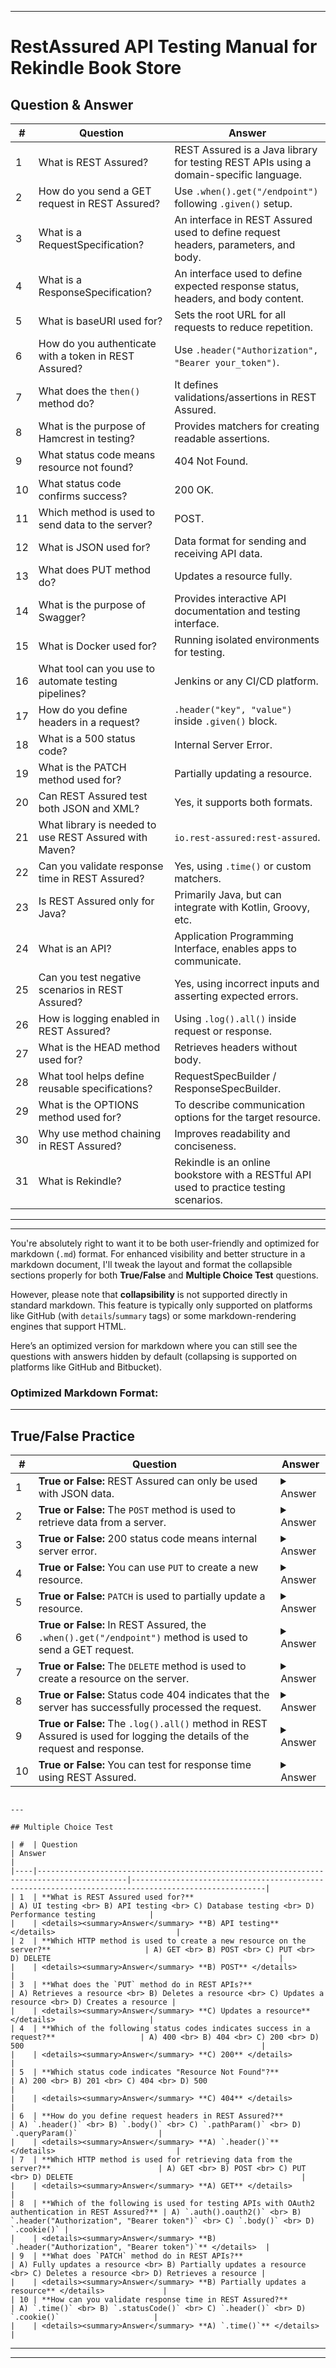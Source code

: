 

---

# RestAssured API Testing Manual for Rekindle Book Store


## Question & Answer

| #  | Question                                    | Answer                                                                                                                                         |
|----|---------------------------------------------|------------------------------------------------------------------------------------------------------------------------------------------------|
| 1  | What is REST Assured?                       | REST Assured is a Java library for testing REST APIs using a domain-specific language.                                                           |
| 2  | How do you send a GET request in REST Assured? | Use `.when().get("/endpoint")` following `.given()` setup.                                                                                       |
| 3  | What is a RequestSpecification?             | An interface in REST Assured used to define request headers, parameters, and body.                                                               |
| 4  | What is a ResponseSpecification?            | An interface used to define expected response status, headers, and body content.                                                                |
| 5  | What is baseURI used for?                   | Sets the root URL for all requests to reduce repetition.                                                                                        |
| 6  | How do you authenticate with a token in REST Assured? | Use `.header("Authorization", "Bearer your_token")`.                                                                                             |
| 7  | What does the `then()` method do?           | It defines validations/assertions in REST Assured.                                                                                                |
| 8  | What is the purpose of Hamcrest in testing?  | Provides matchers for creating readable assertions.                                                                                             |
| 9  | What status code means resource not found?  | 404 Not Found.                                                                                                                                  |
| 10 | What status code confirms success?          | 200 OK.                                                                                                                                         |
| 11 | Which method is used to send data to the server? | POST.                                                                                                                                          |
| 12 | What is JSON used for?                      | Data format for sending and receiving API data.                                                                                                 |
| 13 | What does PUT method do?                    | Updates a resource fully.                                                                                                                       |
| 14 | What is the purpose of Swagger?             | Provides interactive API documentation and testing interface.                                                                                  |
| 15 | What is Docker used for?                    | Running isolated environments for testing.                                                                                                      |
| 16 | What tool can you use to automate testing pipelines? | Jenkins or any CI/CD platform.                                                                                                                   |
| 17 | How do you define headers in a request?     | `.header("key", "value")` inside `.given()` block.                                                                                                |
| 18 | What is a 500 status code?                  | Internal Server Error.                                                                                                                           |
| 19 | What is the PATCH method used for?          | Partially updating a resource.                                                                                                                  |
| 20 | Can REST Assured test both JSON and XML?    | Yes, it supports both formats.                                                                                                                  |
| 21 | What library is needed to use REST Assured with Maven? | `io.rest-assured:rest-assured`.                                                                                                                  |
| 22 | Can you validate response time in REST Assured? | Yes, using `.time()` or custom matchers.                                                                                                        |
| 23 | Is REST Assured only for Java?              | Primarily Java, but can integrate with Kotlin, Groovy, etc.                                                                                     |
| 24 | What is an API?                             | Application Programming Interface, enables apps to communicate.                                                                                 |
| 25 | Can you test negative scenarios in REST Assured? | Yes, using incorrect inputs and asserting expected errors.                                                                                     |
| 26 | How is logging enabled in REST Assured?     | Using `.log().all()` inside request or response.                                                                                                 |
| 27 | What is the HEAD method used for?           | Retrieves headers without body.                                                                                                                  |
| 28 | What tool helps define reusable specifications? | RequestSpecBuilder / ResponseSpecBuilder.                                                                                                       |
| 29 | What is the OPTIONS method used for?        | To describe communication options for the target resource.                                                                                      |
| 30 | Why use method chaining in REST Assured?    | Improves readability and conciseness.                                                                                                            |
| 31 | What is Rekindle?                           | Rekindle is an online bookstore with a RESTful API used to practice testing scenarios.                                                           |

---

---

You're absolutely right to want it to be both user-friendly and optimized for markdown (`.md`) format. For enhanced visibility and better structure in a markdown document, I'll tweak the layout and format the collapsible sections properly for both **True/False** and **Multiple Choice Test** questions.

However, please note that **collapsibility** is not supported directly in standard markdown. This feature is typically only supported on platforms like GitHub (with `details`/`summary` tags) or some markdown-rendering engines that support HTML.

Here’s an optimized version for markdown where you can still see the questions with answers hidden by default (collapsing is supported on platforms like GitHub and Bitbucket).

### Optimized Markdown Format:

---

## True/False Practice

| #  | Question                                                              | Answer                                                                                             |
|----|-----------------------------------------------------------------------|----------------------------------------------------------------------------------------------------|
| 1  | **True or False:** REST Assured can only be used with JSON data.      | <details><summary>Answer</summary> **False** – REST Assured supports both JSON and XML formats for testing. </details> |
| 2  | **True or False:** The `POST` method is used to retrieve data from a server. | <details><summary>Answer</summary> **False** – The `POST` method is used to send data to the server, not retrieve it. </details> |
| 3  | **True or False:** 200 status code means internal server error.      | <details><summary>Answer</summary> **False** – 200 status code means "OK," indicating a successful response from the server. </details> |
| 4  | **True or False:** You can use `PUT` to create a new resource.       | <details><summary>Answer</summary> **False** – `PUT` is typically used to update an existing resource, not to create one. </details> |
| 5  | **True or False:** `PATCH` is used to partially update a resource.   | <details><summary>Answer</summary> **True** – `PATCH` allows you to update a part of the resource, rather than the entire resource. </details> |
| 6  | **True or False:** In REST Assured, the `.when().get("/endpoint")` method is used to send a GET request. | <details><summary>Answer</summary> **True** – This is the correct syntax for sending a GET request. </details> |
| 7  | **True or False:** The `DELETE` method is used to create a resource on the server. | <details><summary>Answer</summary> **False** – The `DELETE` method is used to delete a resource on the server, not create one. </details> |
| 8  | **True or False:** Status code 404 indicates that the server has successfully processed the request. | <details><summary>Answer</summary> **False** – Status code 404 means "Not Found," indicating that the resource was not found on the server. </details> |
| 9  | **True or False:** The `.log().all()` method in REST Assured is used for logging the details of the request and response. | <details><summary>Answer</summary> **True** – `.log().all()` helps you log request and response details. </details> |
| 10 | **True or False:** You can test for response time using REST Assured. | <details><summary>Answer</summary> **True** – REST Assured provides `.time()` to check response times. </details> |
```

---

## Multiple Choice Test

| #  | Question                                                                                 | Answer                                                                                             |
|----|------------------------------------------------------------------------------------------|----------------------------------------------------------------------------------------------------|
| 1  | **What is REST Assured used for?**                                                        | A) UI testing <br> B) API testing <br> C) Database testing <br> D) Performance testing            |
|    | <details><summary>Answer</summary> **B) API testing** </details>                           |
| 2  | **Which HTTP method is used to create a new resource on the server?**                     | A) GET <br> B) POST <br> C) PUT <br> D) DELETE                                                   |
|    | <details><summary>Answer</summary> **B) POST** </details>                                  |
| 3  | **What does the `PUT` method do in REST APIs?**                                           | A) Retrieves a resource <br> B) Deletes a resource <br> C) Updates a resource <br> D) Creates a resource |
|    | <details><summary>Answer</summary> **C) Updates a resource** </details>                     |
| 4  | **Which of the following status codes indicates success in a request?**                   | A) 400 <br> B) 404 <br> C) 200 <br> D) 500                                                     |
|    | <details><summary>Answer</summary> **C) 200** </details>                                  |
| 5  | **Which status code indicates "Resource Not Found"?**                                     | A) 200 <br> B) 201 <br> C) 404 <br> D) 500                                                     |
|    | <details><summary>Answer</summary> **C) 404** </details>                                  |
| 6  | **How do you define request headers in REST Assured?**                                    | A) `.header()` <br> B) `.body()` <br> C) `.pathParam()` <br> D) `.queryParam()`                  |
|    | <details><summary>Answer</summary> **A) `.header()`** </details>                           |
| 7  | **Which HTTP method is used for retrieving data from the server?**                        | A) GET <br> B) POST <br> C) PUT <br> D) DELETE                                                   |
|    | <details><summary>Answer</summary> **A) GET** </details>                                  |
| 8  | **Which of the following is used for testing APIs with OAuth2 authentication in REST Assured?** | A) `.auth().oauth2()` <br> B) `.header("Authorization", "Bearer token")` <br> C) `.body()` <br> D) `.cookie()` |
|    | <details><summary>Answer</summary> **B) `.header("Authorization", "Bearer token")`** </details>  |
| 9  | **What does `PATCH` method do in REST APIs?**                                              | A) Fully updates a resource <br> B) Partially updates a resource <br> C) Deletes a resource <br> D) Retrieves a resource |
|    | <details><summary>Answer</summary> **B) Partially updates a resource** </details>             |
| 10 | **How can you validate response time in REST Assured?**                                   | A) `.time()` <br> B) `.statusCode()` <br> C) `.header()` <br> D) `.cookie()`                     |
|    | <details><summary>Answer</summary> **A) `.time()`** </details>                            |
```

---

---


